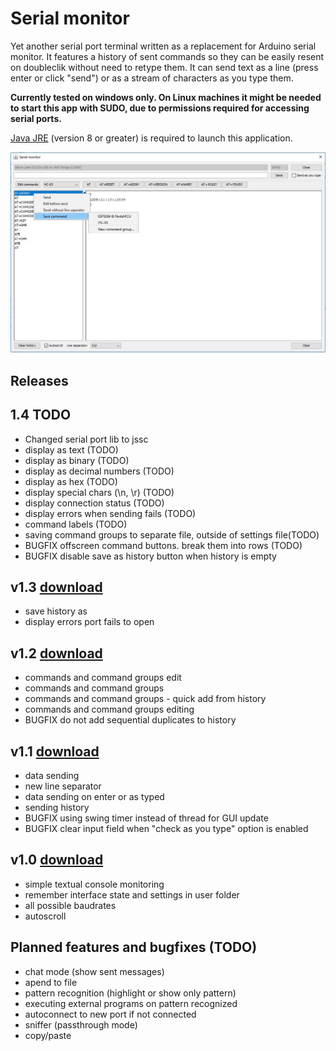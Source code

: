# Serial monitor

Yet another serial port terminal written as a replacement for Arduino serial monitor. 
It features a history of sent commands so they can be easily resent on doubleclik without 
need to retype them. It can send text as a line (press enter or click "send") or as a stream of characters 
as you type them.

**Currently tested on windows only. On Linux machines it might be needed to start this app with SUDO, 
due to permissions required for accessing serial ports.**

[Java JRE](https://java.com/en/download/) (version 8 or greater) is required to launch this application.

![Screenshot](https://raw.githubusercontent.com/jokam85/serialmonitor/master/docs/Screenshot_1_2.jpg)

## Releases

## 1.4 TODO
* Changed serial port lib to jssc
* display as text (TODO)
* display as binary (TODO)
* display as decimal numbers (TODO)
* display as hex (TODO)
* display special chars (\n, \r) (TODO)
* display connection status (TODO)
* display errors when sending fails (TODO)
* command labels (TODO)
* saving command groups to separate file, outside of settings file(TODO)
* BUGFIX offscreen command buttons. break them into rows (TODO)
* BUGFIX disable save as history button when history is empty

## v1.3 [download](https://github.com/jokam85/serialmonitor/releases/download/v1.3/serialmonitor.jar)
* save history as
* display errors port fails to open

## v1.2 [download](https://github.com/jokam85/serialmonitor/releases/download/v1.2/serialmonitor.jar)
* commands and command groups edit
* commands and command groups
* commands and command groups - quick add from history
* commands and command groups editing
* BUGFIX do not add sequential duplicates to history

## v1.1 [download](https://github.com/jokam85/serialmonitor/releases/download/v1.1/serialmonitor.jar)
* data sending
* new line separator
* data sending on enter or as typed
* sending history
* BUGFIX using swing timer instead of thread for GUI update
* BUGFIX clear input field when "check as you type" option is enabled

## v1.0 [download](https://github.com/jokam85/serialmonitor/releases/download/v1.0/serialmonitor.jar)
* simple textual console monitoring
* remember interface state and settings in user folder
* all possible baudrates
* autoscroll

## Planned features and bugfixes (TODO)
* chat mode (show sent messages)
* apend to file
* pattern recognition (highlight or show only pattern)
* executing external programs on pattern recognized
* autoconnect to new port if not connected
* sniffer (passthrough mode)
* copy/paste

